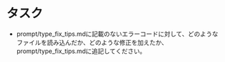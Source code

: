 # タスク

- prompt/type_fix_tips.mdに記載のないエラーコードに対して、どのようなファイルを読み込んだか、どのような修正を加えたか、prompt/type_fix_tips.mdに追記してください。
